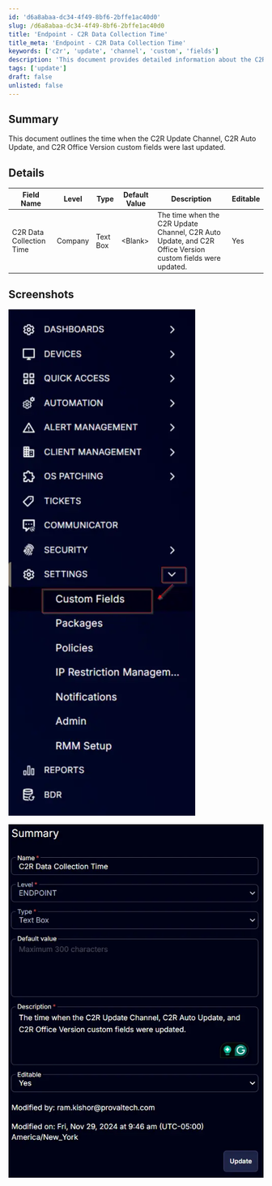 ```yaml
---
id: 'd6a8abaa-dc34-4f49-8bf6-2bffe1ac40d0'
slug: /d6a8abaa-dc34-4f49-8bf6-2bffe1ac40d0
title: 'Endpoint - C2R Data Collection Time'
title_meta: 'Endpoint - C2R Data Collection Time'
keywords: ['c2r', 'update', 'channel', 'custom', 'fields']
description: 'This document provides detailed information about the C2R Update Channel, including the time when the C2R Update Channel, C2R Auto Update, and C2R Office Version custom fields were last updated. It includes a summary, a detailed table of field names, and screenshots for reference.'
tags: ['update']
draft: false
unlisted: false
---
```


## Summary

This document outlines the time when the C2R Update Channel, C2R Auto Update, and C2R Office Version custom fields were last updated.

## Details

| Field Name                     | Level   | Type      | Default Value | Description                                                                                                 | Editable |
|--------------------------------|---------|-----------|---------------|-------------------------------------------------------------------------------------------------------------|----------|
| C2R Data Collection Time       | Company | Text Box  | \<Blank>      | The time when the C2R Update Channel, C2R Auto Update, and C2R Office Version custom fields were updated. | Yes      |

## Screenshots

![Screenshot 1](../../../static/img/docs/d6a8abaa-dc34-4f49-8bf6-2bffe1ac40d0/image_1.webp)

![Screenshot 2](../../../static/img/docs/d6a8abaa-dc34-4f49-8bf6-2bffe1ac40d0/image_2.webp)
